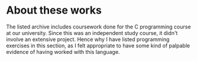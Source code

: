 # About these works

The listed archive includes coursework done for the C programming course at our university.
Since this was an independent study course, it didn't involve an extensive project. Hence
why I have listed programming exercises in this section, as I felt appropriate to have
some kind of palpable evidence of having worked with this language.